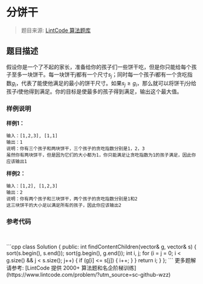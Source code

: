 # 分饼干
 > 题目来源: [LintCode 算法题库](https://www.lintcode.com/problem/assign-cookies/?utm_source=sc-github-wzz)
 ## 题目描述
 假设你是一个了不起的家长，准备给你的孩子们一些饼干吃，但是你只能给每个孩子至多一块饼干。每一块饼干$j$都有一个尺寸$s_{j}$；同时每一个孩子$i$都有一个贪吃指数$g_{i}$，代表了能使他满足的最小的饼干尺寸。如果$s_{j} \geq g_{i}$，那么就可以将饼干$j$分给孩子$i$使他得到满足。你的目标是使最多的孩子得到满足，输出这个最大值。
 ### 样例说明
 **样例1：**

```
输入：[1,2,3], [1,1]
输出：1
说明：你有三个孩子和两块饼干，三个孩子的贪吃指数分别是1，2，3
虽然你有两块饼干，但是因为它们的大小都为1，你只能满足让贪吃指数为1的孩子满足，因此你应该输出1
```

**样例2：**

```
输入：[1,2], [1,2,3]
输出：2
说明：你有两个孩子和三块饼干，两个孩子的贪吃指数分别是1和2
这三块饼干的大小足以满足所有的孩子，因此你应该输出2
```
 ### 参考代码
 <p><blockquote style="margin: 0 0 0 40px; border: none; padding: 0px;"><p><br></p></blockquote></p>
```cpp
class Solution {
public:
    int findContentChildren(vector<int>& g, vector<int>& s) {
        sort(s.begin(), s.end());
        sort(g.begin(), g.end());
        int i, j;
        for (i = j = 0; i < g.size() && j < s.size(); j++) {
            if (g[i] <= s[j]) {
                i++;
            }
        }
        return i;
    }
};
```
 更多题解请参考: [LintCode 提供 2000+ 算法题和名企阶梯训练](https://www.lintcode.com/problem/?utm_source=sc-github-wzz)
